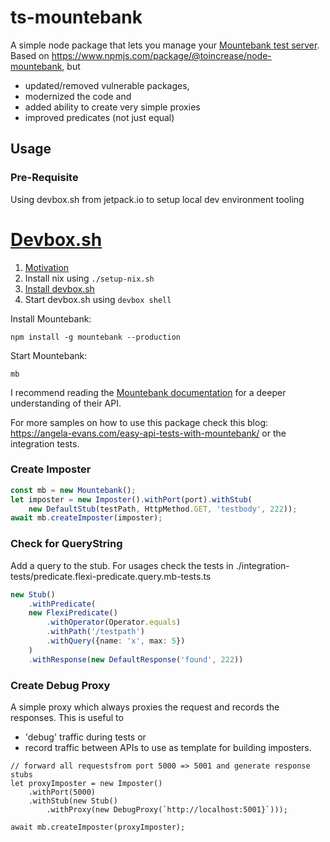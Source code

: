 # ts-mountebank 

A simple node package that lets you manage your [Mountebank test server](http://mbtest.org).
Based on https://www.npmjs.com/package/@toincrease/node-mountebank, but 
* updated/removed vulnerable packages,
* modernized the code and
* added ability to create very simple proxies
* improved predicates (not just equal)

## Usage

### Pre-Requisite

Using devbox.sh from jetpack.io to setup local dev environment tooling
# [Devbox.sh](https://www.jetpack.io/devbox/docs/)
1. [Motivation](https://alan.norbauer.com/articles/devbox-intro)
2. Install nix using `./setup-nix.sh`
3. [Install devbox.sh](https://www.jetpack.io/devbox/docs/installing_devbox/)
4. Start devbox.sh using `devbox shell`

Install Mountebank:

```
npm install -g mountebank --production
```

Start Mountebank:

```
mb 
```

I recommend reading the [Mountebank documentation](http://www.mbtest.org/docs/api/overview) for a deeper understanding of their API.

For more samples on how to use this package check this blog: https://angela-evans.com/easy-api-tests-with-mountebank/ or the integration tests.

### Create Imposter
```typescript
const mb = new Mountebank();
let imposter = new Imposter().withPort(port).withStub(
    new DefaultStub(testPath, HttpMethod.GET, 'testbody', 222));
await mb.createImposter(imposter);
```

### Check for QueryString
Add a query to the stub. For usages check the tests in ./integration-tests/predicate.flexi-predicate.query.mb-tests.ts
```typescript
new Stub()
    .withPredicate(
    new FlexiPredicate()
        .withOperator(Operator.equals)
        .withPath('/testpath')
        .withQuery({name: 'x', max: 5})
    )
    .withResponse(new DefaultResponse('found', 222))
```

### Create Debug Proxy
A simple proxy which always proxies the request and records the responses.
This is useful to 
* 'debug' traffic during tests or
* record traffic between APIs to use as template for building imposters.
 
```
// forward all requestsfrom port 5000 => 5001 and generate response stubs
let proxyImposter = new Imposter()
    .withPort(5000)
    .withStub(new Stub()
        .withProxy(new DebugProxy(`http://localhost:5001}`))); 

await mb.createImposter(proxyImposter);
 ```

